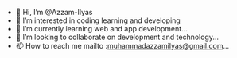 - 👋 Hi, I’m @Azzam-Ilyas
- 👀 I’m interested in coding learning and developing 
- 🌱 I’m currently learning web and app development...
- 💞️ I’m looking to collaborate on development and technology...
- 📫 How to reach me mailto :muhammadazzamilyas@gmail.com...

<!---
azzam138/azzam138 is a ✨ special ✨ repository because its `README.md` (this file) appears on your GitHub profile.
You can click the Preview link to take a look at your changes.
--->
